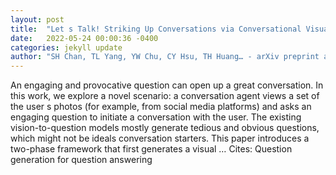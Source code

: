 ```yaml
---
layout: post
title:  "Let s Talk! Striking Up Conversations via Conversational Visual Question Generation"
date:   2022-05-24 00:00:36 -0400
categories: jekyll update
author: "SH Chan, TL Yang, YW Chu, CY Hsu, TH Huang… - arXiv preprint arXiv …, 2022"
---
```

An engaging and provocative question can open up a great conversation. In this work, we explore a novel scenario: a conversation agent views a set of the user s photos (for example, from social media platforms) and asks an engaging question to initiate a conversation with the user. The existing vision-to-question models mostly generate tedious and obvious questions, which might not be ideals conversation starters. This paper introduces a two-phase framework that first generates a visual … Cites: ‪Question generation for question answering‬